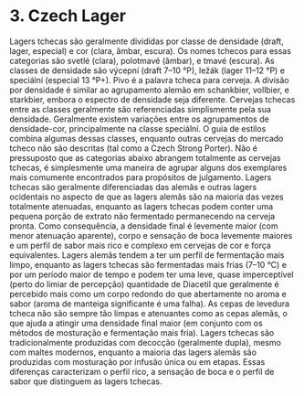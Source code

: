 # 3. Czech Lager

Lagers tchecas são geralmente divididas por classe de densidade (draft, lager, especial) e cor (clara, âmbar, escura). Os nomes tchecos para essas categorias são svetlé (clara), polotmavé (âmbar), e tmavé (escura). As classes de densidade são výcepní (draft 7–10 °P), ležák (lager 11–12 °P) e speciální (especial 13 °P+). Pivo é a palavra tcheca para cerveja. A divisão por densidade é similar ao agrupamento alemão em schankbier, vollbier, e starkbier, embora o espectro de densidade seja diferente. Cervejas tchecas entre as classes geralmente são referenciadas simplismente pela sua densidade. Geralmente existem variações entre os agrupamentos de densidade-cor, principalmente na classe speciální. O guia de estilos combina algumas dessas classes, enquanto outras cervejas do mercado tcheco não são descritas (tal como a Czech Strong Porter). Não é pressuposto que as categorias abaixo abrangem totalmente as cervejas tchecas, é simplesmente uma maneira de agrupar alguns dos exemplares mais comumente encontrados para propósitos de julgamento. Lagers tchecas são geralmente diferenciadas das alemãs e outras lagers ocidentais no aspecto de que as lagers alemãs são na maioria das vezes totalmente atenuadas, enquanto as lagers tchecas podem conter uma pequena porção de extrato não fermentado permanecendo na cerveja pronta. Como consequência, a densidade final é levemente maior (com menor atenuação aparente), corpo e sensação de boca levemente maiores e um perfil de sabor mais rico e complexo em cervejas de cor e força equivalentes. Lagers alemãs tendem a ter um perfil de fermentação mais limpo, enquanto as lagers tchecas são fermentadas mais frias (7–10 °C) e por um período maior de tempo e podem ter uma leve, quase imperceptível (perto do limiar de percepção) quantidade de Diacetil que geralmente é percebido mais como um corpo redondo do que abertamente no aroma e sabor (aroma de manteiga significante é uma falha). As cepas de levedura tcheca não são sempre tão limpas e atenuantes como as cepas alemãs, o que ajuda a atingir uma densidade final maior (em conjunto com os métodos de mosturação e fermentação mais fria). Lagers tchecas são tradicionalmente produzidas com decocção (geralmente dupla), mesmo com maltes modernos, enquanto a maioria das lagers alemãs são produzidas com mosturação por infusão única ou em etapas. Essas diferenças caracterizam o perfil rico, a sensação de boca e o perfil de sabor que distinguem as lagers tchecas.
